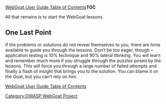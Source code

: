 [WebGoat User Guide Table of
Contents](WebGoat_User_Guide_Table_of_Contents "wikilink")__TOC__

All that remains is to start the WebGoat lessons.

## One Last Point

If the problems or solutions do not reveal themselves to you, there are
hints available to guide you through the lessons. Don’t be too eager,
though – application testing is 10% technique and 90% lateral thinking.
You will learn and remember much more if you struggle through the
puzzles posed by the lessons. This will force you through a large number
of failed attempts and finally a flash of insight that brings you to the
solution. You can blame it on the Goat, but you can’t rely on him.

[WebGoat User Guide Table of
Contents](WebGoat_User_Guide_Table_of_Contents "wikilink")

[Category:OWASP WebGoat
Project](Category:OWASP_WebGoat_Project "wikilink")